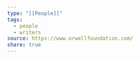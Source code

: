 ```yaml
---
type: "[[People]]"
tags:
  - people
  - writers
source: https://www.orwellfoundation.com/
share: true
---
```



